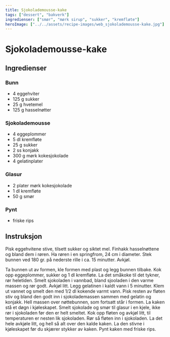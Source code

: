 ```yaml
---
title: Sjokolademousse-kake
tags: ["dessert", "bakverk"]
ingredienser: ["smør", "mørk sirup", "sukker", "kremfløte"]
heroImage: ["../../assets/recipe-images/web_sjokolademousse-kake.jpg"]
---
```


# Sjokolademousse-kake

## Ingredienser

### Bunn

- 4 eggehviter
- 125 g sukker
- 25 g hvetemel
- 125 g hasselnøtter

### Sjokolademousse

- 4 eggeplommer
- 5 dl kremfløte
- 25 g sukker
- 2 ss konjakk
- 300 g mørk kokesjokolade
- 4 gelatinplater

### Glasur

- 2 plater mørk kokesjokolade
- 1 dl kremfløte
- 50 g smør

### Pynt

- friske rips

## Instruksjon

Pisk eggehvitene stive, tilsett sukker og siktet mel. Finhakk hasselnøttene og bland dem i røren. Ha røren i en springfrom, 24 cm i diameter. Stek bunnen ved 180 gr. på nederste rille i ca. 15 minutter. Avkjøl.

Ta bunnen ut av formen, kle formen med plast og legg bunnen tilbake. Kok opp eggeplommer, sukker og 1 dl kremfløte. La det småkoke til det tykner, rør heletiden. Smelt sjokoladen i vannbad, bland sjooladen i den varme massen og rør godt. Avkjøl litt. Legg gelatinen i kaldt vann i 5 minutter. Klem ut vannet og smelt den med 1/2 dl kokende varmt vann. Pisk resten av fløten stiv og bland den godt inn i sjokolademassen sammen med gelatin og konjakk. Hell massen over nøttebunnen, som fortsatt står i formen. La kaken stå et døgn i kjøleskapet. Smelt sjokolade og smør til glasur i en kjele, ikke rør i sjokoladen før den er helt smeltet. Kok opp fløten og avkjøl litt, til temperaturen er nesten lik sjokoladen. Rør så fløten inn i sjokoladen. La det hele avkjøle litt, og hell så alt over den kalde kaken. La den stivne i kjøleskapet før du skjærer stykker av kaken. Pynt kaken med friske rips.
